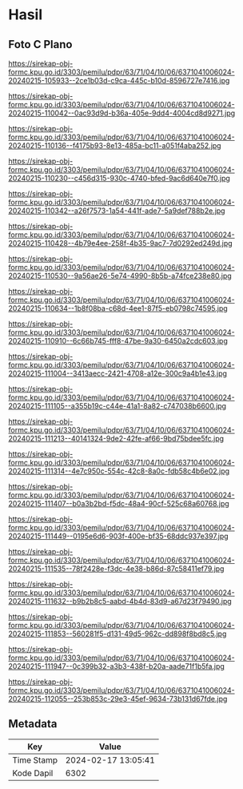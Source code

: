# Hasil

## Foto C Plano

https://sirekap-obj-formc.kpu.go.id/3303/pemilu/pdpr/63/71/04/10/06/6371041006024-20240215-105933--2ce1b03d-c9ca-445c-b10d-8596727e7416.jpg

https://sirekap-obj-formc.kpu.go.id/3303/pemilu/pdpr/63/71/04/10/06/6371041006024-20240215-110042--0ac93d9d-b36a-405e-9dd4-4004cd8d9271.jpg

https://sirekap-obj-formc.kpu.go.id/3303/pemilu/pdpr/63/71/04/10/06/6371041006024-20240215-110136--f4175b93-8e13-485a-bc11-a051f4aba252.jpg

https://sirekap-obj-formc.kpu.go.id/3303/pemilu/pdpr/63/71/04/10/06/6371041006024-20240215-110230--c456d315-930c-4740-bfed-9ac6d640e7f0.jpg

https://sirekap-obj-formc.kpu.go.id/3303/pemilu/pdpr/63/71/04/10/06/6371041006024-20240215-110342--a26f7573-1a54-441f-ade7-5a9def788b2e.jpg

https://sirekap-obj-formc.kpu.go.id/3303/pemilu/pdpr/63/71/04/10/06/6371041006024-20240215-110428--4b79e4ee-258f-4b35-9ac7-7d0292ed249d.jpg

https://sirekap-obj-formc.kpu.go.id/3303/pemilu/pdpr/63/71/04/10/06/6371041006024-20240215-110530--9a56ae26-5e74-4990-8b5b-a74fce238e80.jpg

https://sirekap-obj-formc.kpu.go.id/3303/pemilu/pdpr/63/71/04/10/06/6371041006024-20240215-110634--1b8f08ba-c68d-4ee1-87f5-eb0798c74595.jpg

https://sirekap-obj-formc.kpu.go.id/3303/pemilu/pdpr/63/71/04/10/06/6371041006024-20240215-110910--6c66b745-fff8-47be-9a30-6450a2cdc603.jpg

https://sirekap-obj-formc.kpu.go.id/3303/pemilu/pdpr/63/71/04/10/06/6371041006024-20240215-111004--3413aecc-2421-4708-a12e-300c9a4b1e43.jpg

https://sirekap-obj-formc.kpu.go.id/3303/pemilu/pdpr/63/71/04/10/06/6371041006024-20240215-111105--a355b19c-c44e-41a1-8a82-c747038b6600.jpg

https://sirekap-obj-formc.kpu.go.id/3303/pemilu/pdpr/63/71/04/10/06/6371041006024-20240215-111213--40141324-9de2-42fe-af66-9bd75bdee5fc.jpg

https://sirekap-obj-formc.kpu.go.id/3303/pemilu/pdpr/63/71/04/10/06/6371041006024-20240215-111314--4e7c950c-554c-42c8-8a0c-fdb58c4b6e02.jpg

https://sirekap-obj-formc.kpu.go.id/3303/pemilu/pdpr/63/71/04/10/06/6371041006024-20240215-111407--b0a3b2bd-f5dc-48a4-90cf-525c68a60768.jpg

https://sirekap-obj-formc.kpu.go.id/3303/pemilu/pdpr/63/71/04/10/06/6371041006024-20240215-111449--0195e6d6-903f-400e-bf35-68ddc937e397.jpg

https://sirekap-obj-formc.kpu.go.id/3303/pemilu/pdpr/63/71/04/10/06/6371041006024-20240215-111535--78f2428e-f3dc-4e38-b86d-87c58411ef79.jpg

https://sirekap-obj-formc.kpu.go.id/3303/pemilu/pdpr/63/71/04/10/06/6371041006024-20240215-111632--b9b2b8c5-aabd-4b4d-83d9-a67d23f79490.jpg

https://sirekap-obj-formc.kpu.go.id/3303/pemilu/pdpr/63/71/04/10/06/6371041006024-20240215-111853--560281f5-d131-49d5-962c-dd898f8bd8c5.jpg

https://sirekap-obj-formc.kpu.go.id/3303/pemilu/pdpr/63/71/04/10/06/6371041006024-20240215-111947--0c399b32-a3b3-438f-b20a-aade71f1b5fa.jpg

https://sirekap-obj-formc.kpu.go.id/3303/pemilu/pdpr/63/71/04/10/06/6371041006024-20240215-112055--253b853c-29e3-45ef-9634-73b131d67fde.jpg


## Metadata

| Key        | Value               |
| ---------- | ------------------- |
| Time Stamp | 2024-02-17 13:05:41 |
| Kode Dapil | 6302                |



